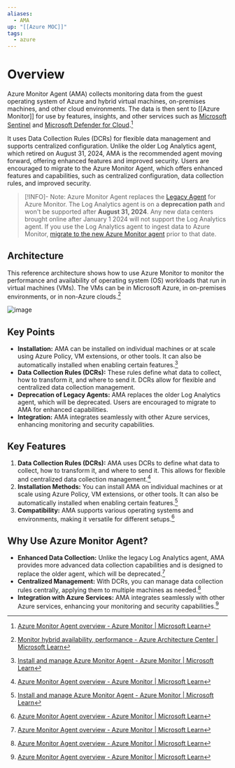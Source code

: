 ```yaml
---
aliases:
  - AMA
up: "[[Azure MOC]]"
tags:
  - azure
---
```

# Overview
Azure Monitor Agent (AMA) collects monitoring data from the guest operating system of Azure and hybrid virtual machines, on-premises machines, and other cloud environments.  The data is then sent to [[Azure Monitor]] for use by features, insights, and other services such as [Microsoft Sentinel](https://learn.microsoft.com/en-us/azure/sentinel/overview) and [Microsoft Defender for Cloud](https://learn.microsoft.com/en-us/azure/defender-for-cloud/defender-for-cloud-introduction).[^1]

It uses Data Collection Rules (DCRs) for flexible data management and supports centralized configuration. Unlike the older Log Analytics agent, which retired on August 31, 2024, AMA is the recommended agent moving forward, offering enhanced features and improved security. Users are encouraged to migrate to the Azure Monitor Agent, which offers enhanced features and capabilities, such as centralized configuration, data collection rules, and improved security.

> [!INFO]- Note:
> Azure Monitor Agent replaces the [Legacy Agent](https://learn.microsoft.com/en-us/azure/azure-monitor/agents/log-analytics-agent) for Azure Monitor. The Log Analytics agent is on a **deprecation path** and won't be supported after **August 31, 2024**. Any new data centers brought online after January 1 2024 will not support the Log Analytics agent. If you use the Log Analytics agent to ingest data to Azure Monitor, [migrate to the new Azure Monitor agent](https://learn.microsoft.com/en-us/azure/azure-monitor/agents/azure-monitor-agent-migration) prior to that date.

## Architecture
This reference architecture shows how to use Azure Monitor to monitor the performance and availability of operating system (OS) workloads that run in virtual machines (VMs). The VMs can be in Microsoft Azure, in on-premises environments, or in non-Azure clouds.[^3]

![image](https://learn.microsoft.com/en-us/azure/architecture/hybrid/images/hybrid-perf-monitoring.png)

## Key Points
- **Installation:** AMA can be installed on individual machines or at scale using Azure Policy, VM extensions, or other tools. It can also be automatically installed when enabling certain features.[^2]
- **Data Collection Rules (DCRs):** These rules define what data to collect, how to transform it, and where to send it. DCRs allow for flexible and centralized data collection management.
- **Deprecation of Legacy Agents:** AMA replaces the older Log Analytics agent, which will be deprecated. Users are encouraged to migrate to AMA for enhanced capabilities.
- **Integration:** AMA integrates seamlessly with other Azure services, enhancing monitoring and security capabilities.
## Key Features
1. **Data Collection Rules (DCRs):** AMA uses DCRs to define what data to collect, how to transform it, and where to send it. This allows for flexible and centralized data collection management.[^1]
2. **Installation Methods:** You can install AMA on individual machines or at scale using Azure Policy, VM extensions, or other tools. It can also be automatically installed when enabling certain features.[^2]
3. **Compatibility:** AMA supports various operating systems and environments, making it versatile for different setups.[^1]

## Why Use Azure Monitor Agent?
- **Enhanced Data Collection:** Unlike the legacy Log Analytics agent, AMA provides more advanced data collection capabilities and is designed to replace the older agent, which will be deprecated.[^1]
- **Centralized Management:** With DCRs, you can manage data collection rules centrally, applying them to multiple machines as needed.[^1]
- **Integration with Azure Services:** AMA integrates seamlessly with other Azure services, enhancing your monitoring and security capabilities.[^1]


[^1]: [Azure Monitor Agent overview - Azure Monitor | Microsoft Learn](https://learn.microsoft.com/en-us/azure/azure-monitor/agents/azure-monitor-agent-overview)
[^2]: [Install and manage Azure Monitor Agent - Azure Monitor | Microsoft Learn](https://learn.microsoft.com/en-us/azure/azure-monitor/agents/azure-monitor-agent-manage?tabs=azure-portal)
[^3]: [Monitor hybrid availability, performance - Azure Architecture Center | Microsoft Learn](https://learn.microsoft.com/en-us/azure/architecture/hybrid/hybrid-perf-monitoring)